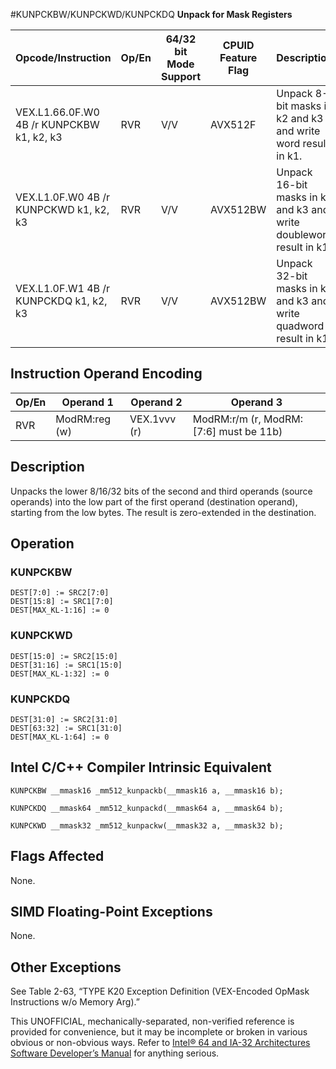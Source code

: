 #KUNPCKBW/KUNPCKWD/KUNPCKDQ
**Unpack for Mask Registers**

| Opcode/Instruction                        | Op/En | 64/32 bit Mode Support | CPUID Feature Flag | Description                                                         |
| ----------------------------------------- | ----- | ---------------------- | ------------------ | ------------------------------------------------------------------- |
| VEX.L1.66.0F.W0 4B /r KUNPCKBW k1, k2, k3 | RVR   | V/V                    | AVX512F            | Unpack 8-bit masks in k2 and k3 and write word result in k1.        |
| VEX.L1.0F.W0 4B /r KUNPCKWD k1, k2, k3    | RVR   | V/V                    | AVX512BW           | Unpack 16-bit masks in k2 and k3 and write doubleword result in k1. |
| VEX.L1.0F.W1 4B /r KUNPCKDQ k1, k2, k3    | RVR   | V/V                    | AVX512BW           | Unpack 32-bit masks in k2 and k3 and write quadword result in k1.   |

## Instruction Operand Encoding

| Op/En | Operand 1     | Operand 2    | Operand 3                              |
| ----- | ------------- | ------------ | -------------------------------------- |
| RVR   | ModRM:reg (w) | VEX.1vvv (r) | ModRM:r/m (r, ModRM:[7:6] must be 11b) |

## Description

Unpacks the lower 8/16/32 bits of the second and third operands (source operands) into the low part of the first operand (destination operand), starting from the low bytes. The result is zero-extended in the destination.

## Operation

### KUNPCKBW

```
DEST[7:0] := SRC2[7:0]
DEST[15:8] := SRC1[7:0]
DEST[MAX_KL-1:16] := 0

```

### KUNPCKWD

```
DEST[15:0] := SRC2[15:0]
DEST[31:16] := SRC1[15:0]
DEST[MAX_KL-1:32] := 0

```

### KUNPCKDQ

```
DEST[31:0] := SRC2[31:0]
DEST[63:32] := SRC1[31:0]
DEST[MAX_KL-1:64] := 0

```

## Intel C/C++ Compiler Intrinsic Equivalent

```
KUNPCKBW __mmask16 _mm512_kunpackb(__mmask16 a, __mmask16 b);

```

```
KUNPCKDQ __mmask64 _mm512_kunpackd(__mmask64 a, __mmask64 b);

```

```
KUNPCKWD __mmask32 _mm512_kunpackw(__mmask32 a, __mmask32 b);

```

## Flags Affected

None.

## SIMD Floating-Point Exceptions

None.

## Other Exceptions

See Table 2-63, “TYPE K20 Exception Definition (VEX-Encoded OpMask Instructions w/o Memory Arg).”

This UNOFFICIAL, mechanically-separated, non-verified reference is provided for convenience, but it may be
incomplete or broken in various obvious or non-obvious
ways. Refer to [Intel® 64 and IA-32 Architectures Software Developer’s Manual](https://software.intel.com/en-us/download/intel-64-and-ia-32-architectures-sdm-combined-volumes-1-2a-2b-2c-2d-3a-3b-3c-3d-and-4) for anything serious.

